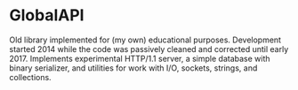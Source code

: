  GlobalAPI
===========

Old library implemented for (my own) educational purposes. Development started 2014 while the code was passively cleaned and corrected until early 2017. Implements experimental HTTP/1.1 server, a simple database with binary serializer, and utilities for work with I/O, sockets, strings, and collections.